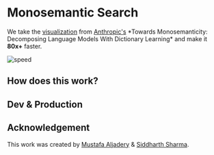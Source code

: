 # Monosemantic Search

We take the [visualization](https://transformer-circuits.pub/2023/monosemantic-features/vis/a1.html) from [Anthropic's](https://github.com/anthropics) \*Towards Monosemanticity: Decomposing Language Models With Dictionary Learning\* and make it **80x+** faster.

![speed](/speed.png)

## How does this work?

## Dev & Production

## Acknowledgement

This work was created by [Mustafa Aljadery](https://www.maxaljadery.com/) & [Siddharth Sharma](https://stanford.edu/~sidshr/).
